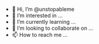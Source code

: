 - 👋 Hi, I’m @unstopableme
- 👀 I’m interested in ...
- 🌱 I’m currently learning ...
- 💞️ I’m looking to collaborate on ...
- 📫 How to reach me ...

<!---
unstopableme/unstopableme is a ✨ special ✨ repository because its `README.md` (this file) appears on your GitHub profile.
You can click the Preview link to take a look at your changes.
--->
